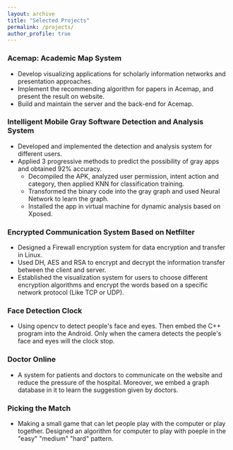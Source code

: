 ```yaml
---
layout: archive
title: "Selected Projects"
permalink: /projects/
author_profile: true
---
```


### Acemap: Academic Map System

* Develop visualizing applications for scholarly information networks and presentation approaches.
* Implement the recommending algorithm for papers in Acemap, and present the result on website.
* Build and maintain the server and the back-end for Acemap.

### Intelligent Mobile Gray Software Detection and Analysis System
* Developed and implemented the detection and analysis system for different users.
* Applied 3 progressive methods to predict the possibility of gray apps and obtained 92% accuracy.
	* Decompiled the APK, analyzed user permission, intent action and category, then applied KNN for classification training.
	* Transformed the binary code into the gray graph and used Neural Network to learn the graph.
	* Installed the app in virtual machine for dynamic analysis based on Xposed.

### Encrypted Communication System Based on Netfilter
* Designed a Firewall encryption system for data encryption and transfer in Linux.
* Used DH, AES and RSA to encrypt and decrypt the information transfer between the client and server.
* Established the visualization system for users to choose different encryption algorithms and encrypt the words based on a specific network protocol (Like TCP or UDP).

### Face Detection Clock
* Using opencv to detect people's face and eyes. Then embed the C++ program into the Android. Only when the camera detects the people's face and eyes will the clock stop.

### Doctor Online 
* A system for patients and doctors to communicate on the website and reduce the pressure of the hospital. Moreover, we embed a graph database in it to learn the suggestion given by doctors.

### Picking the Match
* Making a small game that can let people play with the computer or play together. Designed an algorithm for computer to play with poeple in the "easy" "medium" "hard" pattern.

